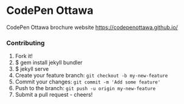 # CodePen Ottawa
CodePen Ottawa brochure website
https://codepenottawa.github.io/

### Contributing

1. Fork it!
2. $ gem install jekyll bundler
3. $ jekyll serve
4. Create your feature branch: `git checkout -b my-new-feature`
5. Commit your changes: `git commit -m 'Add some feature'`
6. Push to the branch: `git push -u origin my-new-feature`
7. Submit a pull request - cheers!
